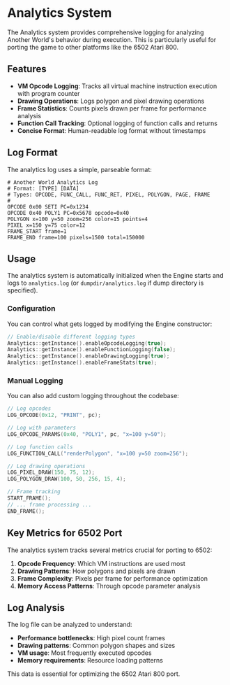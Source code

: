 # Analytics System

The Analytics system provides comprehensive logging for analyzing Another World's behavior during execution. This is particularly useful for porting the game to other platforms like the 6502 Atari 800.

## Features

- **VM Opcode Logging**: Tracks all virtual machine instruction execution with program counter
- **Drawing Operations**: Logs polygon and pixel drawing operations
- **Frame Statistics**: Counts pixels drawn per frame for performance analysis
- **Function Call Tracking**: Optional logging of function calls and returns
- **Concise Format**: Human-readable log format without timestamps

## Log Format

The analytics log uses a simple, parseable format:

```
# Another World Analytics Log
# Format: [TYPE] [DATA]
# Types: OPCODE, FUNC_CALL, FUNC_RET, PIXEL, POLYGON, PAGE, FRAME
#
OPCODE 0x00 SETI PC=0x1234
OPCODE 0x40 POLY1 PC=0x5678 opcode=0x40
POLYGON x=100 y=50 zoom=256 color=15 points=4
PIXEL x=150 y=75 color=12
FRAME_START frame=1
FRAME_END frame=100 pixels=1500 total=150000
```

## Usage

The analytics system is automatically initialized when the Engine starts and logs to `analytics.log` (or `dumpdir/analytics.log` if dump directory is specified).

### Configuration

You can control what gets logged by modifying the Engine constructor:

```cpp
// Enable/disable different logging types
Analytics::getInstance().enableOpcodeLogging(true);
Analytics::getInstance().enableFunctionLogging(false);
Analytics::getInstance().enableDrawingLogging(true);
Analytics::getInstance().enableFrameStats(true);
```

### Manual Logging

You can also add custom logging throughout the codebase:

```cpp
// Log opcodes
LOG_OPCODE(0x12, "PRINT", pc);

// Log with parameters
LOG_OPCODE_PARAMS(0x40, "POLY1", pc, "x=100 y=50");

// Log function calls
LOG_FUNCTION_CALL("renderPolygon", "x=100 y=50 zoom=256");

// Log drawing operations
LOG_PIXEL_DRAW(150, 75, 12);
LOG_POLYGON_DRAW(100, 50, 256, 15, 4);

// Frame tracking
START_FRAME();
// ... frame processing ...
END_FRAME();
```

## Key Metrics for 6502 Port

The analytics system tracks several metrics crucial for porting to 6502:

1. **Opcode Frequency**: Which VM instructions are used most
2. **Drawing Patterns**: How polygons and pixels are drawn
3. **Frame Complexity**: Pixels per frame for performance optimization
4. **Memory Access Patterns**: Through opcode parameter analysis

## Log Analysis

The log file can be analyzed to understand:

- **Performance bottlenecks**: High pixel count frames
- **Drawing patterns**: Common polygon shapes and sizes
- **VM usage**: Most frequently executed opcodes
- **Memory requirements**: Resource loading patterns

This data is essential for optimizing the 6502 Atari 800 port.
